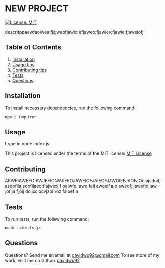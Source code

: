 # NEW PROJECT
  [![License: MIT](https://img.shields.io/badge/License-MIT-yellow.svg)](https://opensource.org/licenses/MIT)
  
  descritppaewfaoiweaifja;weofjawio;efjaweo;fjawieo;fjawie;fjaweiofj
  
  ## Table of Contents
  
  1. [ Installation ](#Installation)
  2. [ Usage tips ](#Usage)
  3. [ Contributing tips ](#Contributing)
  4. [ Tests ](#Tests)
  5. [ Questions ](#Questions)

  ## Installation

  To install necessary dependencies, run the following command:
  ```
  npm i inquirer
  ```

  ## Usage

  ttype in node index.js 

  This project is licensed under the terms of the MIT license: [MIT License](https://choosealicense.com/licenses/mit/)

  ## Contributing
  AEWFIAWEFOIAWJEFIOAWJIEFOJAWEIOFJAIEOFJAWOIEFJAOFJOoiajsdoifjasdofija;sdofijaeo;fiajweoi;f oaiwfe; awo;feij awoeif;a;o aweof;ijawefoi;jaw ;ofija f;oij doijxciocvjzoi voz faioef a

  ## Tests

  To run tests, run the following command:
  
  ```
  node runtests.js
  ```

  <a name="questions"></a>
  ## Questions
  Questions? Send me an email at davidwu92@gmail.com
  To see more of my work, visit me on Github: [davidwu92](https://github.com/davidwu92)    
  